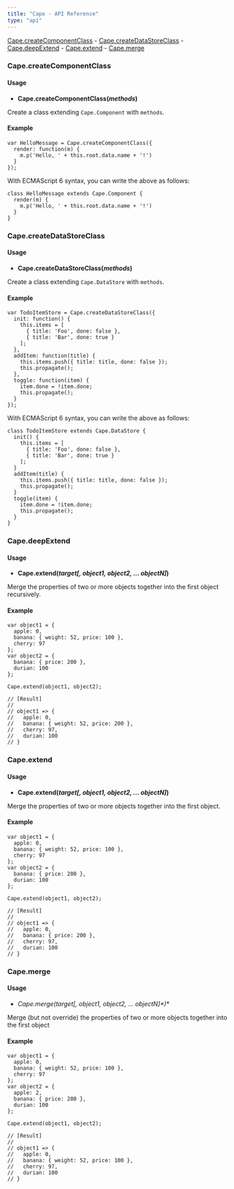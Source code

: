 ```yaml
---
title: "Cape - API Reference"
type: "api"
---
```


[Cape.createComponentClass](#create-component-class) -
[Cape.createDataStoreClass](#create-data-store-class) -
[Cape.deepExtend](#deep-extend) -
[Cape.extend](#extend) -
[Cape.merge](#merge)

<a class="anchor" id="create-component-class"></a>
### Cape.createComponentClass

#### Usage

* **Cape.createComponentClass(*methods*)**

Create a class extending `Cape.Component` with `methods`.


#### Example

```
var HelloMessage = Cape.createComponentClass({
  render: function(m) {
    m.p('Hello, ' + this.root.data.name + '!')
  }
});
```

With ECMAScript 6 syntax, you can write the above as follows:

```
class HelloMessage extends Cape.Component {
  render(m) {
    m.p('Hello, ' + this.root.data.name + '!')
  }
}
```

<a class="anchor" id="create-component-class"></a>
### Cape.createDataStoreClass

#### Usage

* **Cape.createDataStoreClass(*methods*)**

Create a class extending `Cape.DataStore` with `methods`.


#### Example

```
var TodoItemStore = Cape.createDataStoreClass({
  init: function() {
    this.items = [
      { title: 'Foo', done: false },
      { title: 'Bar', done: true }
    ];
  },
  addItem: function(title) {
    this.items.push({ title: title, done: false });
    this.propagate();
  },
  toggle: function(item) {
    item.done = !item.done;
    this.propagate();
  }
});
```

With ECMAScript 6 syntax, you can write the above as follows:

```
class TodoItemStore extends Cape.DataStore {
  init() {
    this.items = [
      { title: 'Foo', done: false },
      { title: 'Bar', done: true }
    ];
  }
  addItem(title) {
    this.items.push({ title: title, done: false });
    this.propagate();
  }
  toggle(item) {
    item.done = !item.done;
    this.propagate();
  }
}
```

<a class="anchor" id="deep-extend"></a>
### Cape.deepExtend

#### Usage

* **Cape.extend(*target[, object1, object2, ... objectN]*)**

Merge the properties of two or more objects together into the first object recursively.

#### Example

```
var object1 = {
  apple: 0,
  banana: { weight: 52, price: 100 },
  cherry: 97
};
var object2 = {
  banana: { price: 200 },
  durian: 100
};

Cape.extend(object1, object2);

// [Result]
//
// object1 => {
//   apple: 0,
//   banana: { weight: 52, price: 200 },
//   cherry: 97,
//   durian: 100
// }
```

<a class="anchor" id="extend"></a>
### Cape.extend

#### Usage

* **Cape.extend(*target[, object1, object2, ... objectN]*)**

Merge the properties of two or more objects together into the first object.

#### Example

```
var object1 = {
  apple: 0,
  banana: { weight: 52, price: 100 },
  cherry: 97
};
var object2 = {
  banana: { price: 200 },
  durian: 100
};

Cape.extend(object1, object2);

// [Result]
//
// object1 => {
//   apple: 0,
//   banana: { price: 200 },
//   cherry: 97,
//   durian: 100
// }
```

<a class="anchor" id="merge"></a>
### Cape.merge

#### Usage

* **Cape.merge(target*[, object1, object2, ... objectN]*)**

Merge (but not override) the properties of two or more objects together
into the first object

#### Example

```
var object1 = {
  apple: 0,
  banana: { weight: 52, price: 100 },
  cherry: 97
};
var object2 = {
  apple: 2,
  banana: { price: 200 },
  durian: 100
};

Cape.extend(object1, object2);

// [Result]
//
// object1 => {
//   apple: 0,
//   banana: { weight: 52, price: 100 },
//   cherry: 97,
//   durian: 100
// }
```
